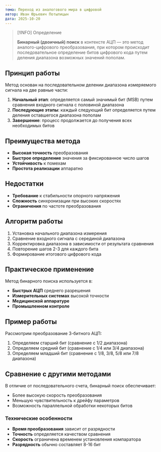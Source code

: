 ```yaml
---
тема: Переход из аналогового мира в цифровой
автор: Иван Юрьевич Потылицын
дата: 2025-10-20
---
```


> [!INFO] Определение
> 
> **Бинарный (двоичный) поиск** в контексте АЦП — это метод аналого-цифрового преобразования, при котором происходит последовательное определение битов цифрового кода путем деления диапазона возможных значений пополам.

## Принцип работы

Метод основан на последовательном делении диапазона измеряемого сигнала на две равные части:

1. **Начальный этап**: определяется самый значимый бит (MSB) путем сравнения входного сигнала с половиной диапазона
2. **Последующие этапы**: каждый следующий бит определяется путем деления оставшегося диапазона пополам
3. **Завершение**: процесс продолжается до получения всех необходимых битов

## Преимущества метода

- **Высокая точность** преобразования
- **Быстрое определение** значения за фиксированное число шагов
- **Устойчивость** к помехам
- **Простота реализации** аппаратно

## Недостатки

- **Требование** к стабильности опорного напряжения
- **Сложность** синхронизации при высоких скоростях
- **Ограничения** по частоте преобразования

## Алгоритм работы

1. Установка начального диапазона измерения
2. Сравнение входного сигнала с серединой диапазона
3. Корректировка диапазона в зависимости от результата сравнения
4. Повторение шагов 2-3 для каждого бита
5. Формирование итогового цифрового кода

## Практическое применение

Метод бинарного поиска используется в:
- **Быстрых АЦП** среднего разрешения
- **Измерительных системах** высокой точности
- **Медицинской аппаратуре**
- **Промышленном контроле**

## Пример работы

Рассмотрим преобразование 3-битного АЦП:
1. Определяем старший бит (сравнение с 1/2 диапазона)
2. Определяем средний бит (сравнение с 1/4 или 3/4 диапазона)
3. Определяем младший бит (сравнение с 1/8, 3/8, 5/8 или 7/8 диапазона)

## Сравнение с другими методами

В отличие от последовательного счета, бинарный поиск обеспечивает:
- Более высокую скорость преобразования
- Меньшую чувствительность к дрейфу параметров
- Возможность параллельной обработки некоторых битов

### Технические особенности

- **Время преобразования** зависит от разрядности
- **Точность** определяется качеством сравнения
- **Скорость** ограничена временем установления компаратора
- **Разрядность** обычно составляет 8-16 бит
